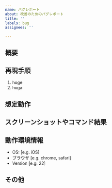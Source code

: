 ```yaml
---
name: バグレポート
about: 改善のためのバグレポート
title: ''
labels: bug
assignees: ''

---
```


## 概要

## 再現手順

1. hoge
2. huga

## 想定動作

## スクリーンショットやコマンド結果


## 動作環境情報

 - OS: [e.g. iOS]
 - ブラウザ [e.g. chrome, safari]
 - Version [e.g. 22]

## その他
